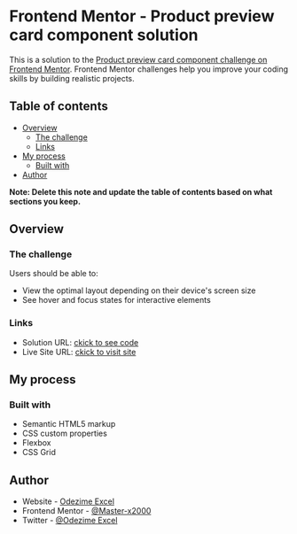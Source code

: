 # Frontend Mentor - Product preview card component solution

This is a solution to the [Product preview card component challenge on Frontend Mentor](https://www.frontendmentor.io/challenges/product-preview-card-component-GO7UmttRfa). Frontend Mentor challenges help you improve your coding skills by building realistic projects. 

## Table of contents

- [Overview](#overview)
  - [The challenge](#the-challenge)
  - [Links](#links)
- [My process](#my-process)
  - [Built with](#built-with)
- [Author](#author)

**Note: Delete this note and update the table of contents based on what sections you keep.**

## Overview

### The challenge

Users should be able to:

- View the optimal layout depending on their device's screen size
- See hover and focus states for interactive elements

### Links

- Solution URL: [ckick to see code](https://github.com/master-x2000/product_preview)
- Live Site URL: [ckick to visit site](https://master-x2000.github.io/product_preview)

## My process

### Built with

- Semantic HTML5 markup
- CSS custom properties
- Flexbox
- CSS Grid

## Author

- Website - [Odezime Excel](https://www.your-site.com)
- Frontend Mentor - [@Master-x2000](https://www.frontendmentor.io/profile/master-x2000)
- Twitter - [@Odezime Excel](https://www.twitter.com/EOdezime66661)
